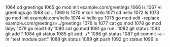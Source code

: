  1064  cd greetings
 1065  go mod init example.com/greetings
 1066  ls
 1067  vi greetings.go
 1068  cd ..
 1069  ls
 1070  mkdir hello 
 1071  cd hello
 1072  ls
 1073  go mod init example.com/hello
 1074  vi hello.go
 1075  go mod edit -replace example.com/greetings=../greetings
 1076  ls
 1077  cat go.mod
 1078  go mod tidyy 
 1079  go mod tidy
 1080  cat go.mod
 1081  go run .
 1082  git status
 1083  git add * 
 1084  git status
 1085  git add ../*
 1086  git status
 1087  git commit -a -m "test module part"
 1088  git status
 1089  git push
 1092  git status
 1096  ls
